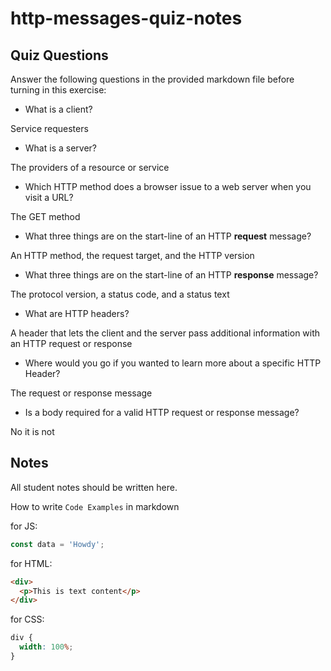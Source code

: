 # http-messages-quiz-notes

## Quiz Questions

Answer the following questions in the provided markdown file before turning in this exercise:

- What is a client?

Service requesters

- What is a server?

The providers of a resource or service

- Which HTTP method does a browser issue to a web server when you visit a URL?

The GET method

- What three things are on the start-line of an HTTP **request** message?

An HTTP method, the request target, and the HTTP version

- What three things are on the start-line of an HTTP **response** message?

The protocol version, a status code, and a status text

- What are HTTP headers?

A header that lets the client and the server pass additional information with an HTTP request or response

- Where would you go if you wanted to learn more about a specific HTTP Header?

The request or response message

- Is a body required for a valid HTTP request or response message?

No it is not

## Notes

All student notes should be written here.

How to write `Code Examples` in markdown

for JS:

```javascript
const data = 'Howdy';
```

for HTML:

```html
<div>
  <p>This is text content</p>
</div>
```

for CSS:

```css
div {
  width: 100%;
}
```
